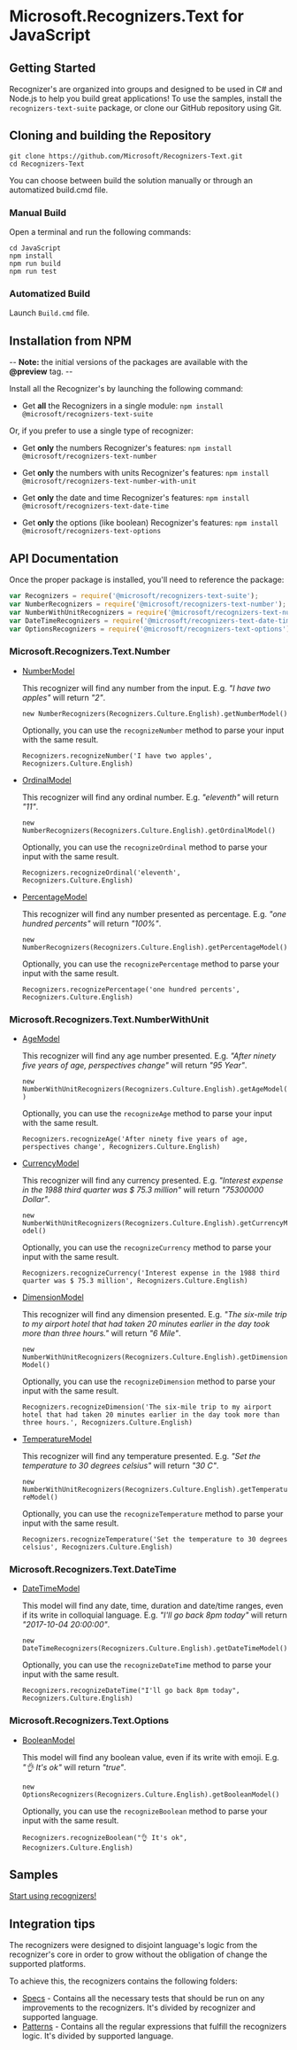 # Microsoft.Recognizers.Text for JavaScript

## Getting Started

Recognizer's are organized into groups and designed to be used in C# and Node.js to help you build great applications! To use the samples, install the `recognizers-text-suite` package, or  clone our GitHub repository using Git.

## Cloning and building the Repository

    git clone https://github.com/Microsoft/Recognizers-Text.git
    cd Recognizers-Text

You can choose between build the solution manually or through an automatized build.cmd file.

### Manual Build

Open a terminal and run the following commands:

    cd JavaScript
    npm install
    npm run build
    npm run test

### Automatized Build

Launch `Build.cmd` file.

## Installation from NPM

-- **Note:** the initial versions of the packages are available with the **@preview** tag. --

Install all the Recognizer's by launching the following command:

* Get **all** the Recognizers in a single module:
`npm install @microsoft/recognizers-text-suite`

Or, if you prefer to use a single type of recognizer:

* Get **only** the numbers Recognizer's features:
`npm install @microsoft/recognizers-text-number`

* Get **only** the numbers with units Recognizer's features:
`npm install @microsoft/recognizers-text-number-with-unit`

* Get **only** the date and time Recognizer's features:
`npm install @microsoft/recognizers-text-date-time`

* Get **only** the options (like boolean) Recognizer's features:
`npm install @microsoft/recognizers-text-options`

## API Documentation

Once the proper package is installed, you'll need to reference the package:

````JavaScript
var Recognizers = require('@microsoft/recognizers-text-suite');
var NumberRecognizers = require('@microsoft/recognizers-text-number');
var NumberWithUnitRecognizers = require('@microsoft/recognizers-text-number-with-unit');
var DateTimeRecognizers = require('@microsoft/recognizers-text-date-time');
var OptionsRecognizers = require('@microsoft/recognizers-text-options');
````

### Microsoft.Recognizers.Text.Number

* [NumberModel](https://github.com/Microsoft/Recognizers-Text/tree/master/JavaScript/packages/recognizers-number/src/number/numberRecognizer.ts)

    This recognizer will find any number from the input. E.g. _"I have two apples"_ will return _"2"_.

    `new NumberRecognizers(Recognizers.Culture.English).getNumberModel()`

    Optionally, you can use the `recognizeNumber` method to parse your input with the same result.

    `Recognizers.recognizeNumber('I have two apples', Recognizers.Culture.English)`

* [OrdinalModel](https://github.com/Microsoft/Recognizers-Text/tree/master/JavaScript/packages/recognizers-number/src/number/numberRecognizer.ts)

    This recognizer will find any ordinal number. E.g. _"eleventh"_ will return _"11"_.

    `new NumberRecognizers(Recognizers.Culture.English).getOrdinalModel()`

    Optionally, you can use the `recognizeOrdinal` method to parse your input with the same result.

    `Recognizers.recognizeOrdinal('eleventh', Recognizers.Culture.English)`

* [PercentageModel](https://github.com/Microsoft/Recognizers-Text/tree/master/JavaScript/packages/recognizers-number/src/number/numberRecognizer.ts)

    This recognizer will find any number presented as percentage. E.g. _"one hundred percents"_ will return _"100%"_.

    `new NumberRecognizers(Recognizers.Culture.English).getPercentageModel()`

    Optionally, you can use the `recognizePercentage` method to parse your input with the same result.

    `Recognizers.recognizePercentage('one hundred percents', Recognizers.Culture.English)`

### Microsoft.Recognizers.Text.NumberWithUnit

* [AgeModel](https://github.com/Microsoft/Recognizers-Text/tree/master/JavaScript/packages/recognizers-number-with-unit/src/numberWithUnit/numberWithUnitRecognizer.ts)

    This recognizer will find any age number presented. E.g. _"After ninety five years of age, perspectives change"_ will return _"95 Year"_.

    `new NumberWithUnitRecognizers(Recognizers.Culture.English).getAgeModel()`

    Optionally, you can use the `recognizeAge` method to parse your input with the same result.

    `Recognizers.recognizeAge('After ninety five years of age, perspectives change', Recognizers.Culture.English)`

* [CurrencyModel](https://github.com/Microsoft/Recognizers-Text/tree/master/JavaScript/packages/recognizers-number-with-unit/src/numberWithUnit/numberWithUnitRecognizer.ts)

    This recognizer will find any currency presented. E.g. _"Interest expense in the 1988 third quarter was $ 75.3 million"_ will return _"75300000 Dollar"_.

    `new NumberWithUnitRecognizers(Recognizers.Culture.English).getCurrencyModel()`

    Optionally, you can use the `recognizeCurrency` method to parse your input with the same result.

    `Recognizers.recognizeCurrency('Interest expense in the 1988 third quarter was $ 75.3 million', Recognizers.Culture.English)`

* [DimensionModel](https://github.com/Microsoft/Recognizers-Text/tree/master/JavaScript/packages/recognizers-number-with-unit/src/numberWithUnit/numberWithUnitRecognizer.ts)

    This recognizer will find any dimension presented. E.g. _"The six-mile trip to my airport hotel that had taken 20 minutes earlier in the day took more than three hours."_ will return _"6 Mile"_.

    `new NumberWithUnitRecognizers(Recognizers.Culture.English).getDimensionModel()`

    Optionally, you can use the `recognizeDimension` method to parse your input with the same result.

    `Recognizers.recognizeDimension('The six-mile trip to my airport hotel that had taken 20 minutes earlier in the day took more than three hours.', Recognizers.Culture.English)`

* [TemperatureModel](https://github.com/Microsoft/Recognizers-Text/tree/master/JavaScript/packages/recognizers-number-with-unit/src/numberWithUnit/numberWithUnitRecognizer.ts)

    This recognizer will find any temperature presented. E.g. _"Set the temperature to 30 degrees celsius"_ will return _"30 C"_.

    `new NumberWithUnitRecognizers(Recognizers.Culture.English).getTemperatureModel()`

    Optionally, you can use the `recognizeTemperature` method to parse your input with the same result.

    `Recognizers.recognizeTemperature('Set the temperature to 30 degrees celsius', Recognizers.Culture.English)`

### Microsoft.Recognizers.Text.DateTime

* [DateTimeModel](https://github.com/Microsoft/Recognizers-Text/tree/master/JavaScript/packages/recognizers-date-time/src/dateTime/dateTimeRecognizer.ts)

    This model will find any date, time, duration and date/time ranges, even if its write in colloquial language. E.g. _"I'll go back 8pm today"_ will return _"2017-10-04 20:00:00"_.

    `new DateTimeRecognizers(Recognizers.Culture.English).getDateTimeModel()`

    Optionally, you can use the `recognizeDateTime` method to parse your input with the same result.

    `Recognizers.recognizeDateTime("I'll go back 8pm today", Recognizers.Culture.English)`

### Microsoft.Recognizers.Text.Options

* [BooleanModel](https://github.com/Microsoft/Recognizers-Text/tree/master/JavaScript/packages/recognizers-options/src/options/optionsRecognizer.ts)

    This model will find any boolean value, even if its write with emoji. E.g. _"👌 It's ok"_ will return _"true"_.

    `new OptionsRecognizers(Recognizers.Culture.English).getBooleanModel()`

    Optionally, you can use the `recognizeBoolean` method to parse your input with the same result.

    `Recognizers.recognizeBoolean("👌 It's ok", Recognizers.Culture.English)`

## Samples

[Start using recognizers!](https://github.com/Microsoft/Recognizers-Text/tree/master/JavaScript/samples)

## Integration tips

The recognizers were designed to disjoint language's logic from the recognizer's core in order to grow without the obligation of change the supported platforms.

To achieve this, the recognizers contains the following folders:

* [Specs](https://github.com/Microsoft/Recognizers-Text/tree/master/Specs) - Contains all the necessary tests that should be run on any improvements to the recognizers. It's divided by recognizer and supported language.
* [Patterns](https://github.com/Microsoft/Recognizers-Text/tree/master/Patterns)  - Contains all the regular expressions that fulfill the recognizers logic. It's divided by supported language.
